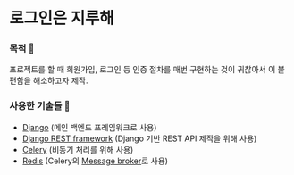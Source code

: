 # 로그인은 지루해
### 목적 🤔
프로젝트를 할 때 회원가입, 로그인 등 인증 절차를 매번 구현하는 것이 귀찮아서 이 불편함을 해소하고자 제작.

### 사용한 기술들 🔧
- [Django](https://www.djangoproject.com/) (메인 백엔드 프레임워크로 사용)
- [Django REST framework](https://www.django-rest-framework.org/) (Django 기반 REST API 제작을 위해 사용)
- [Celery](https://docs.celeryq.dev/en/stable/index.html) (비동기 처리를 위해 사용)
- [Redis](https://redis.io/) (Celery의 [Message broker](https://heodolf.tistory.com/49)로 사용)
